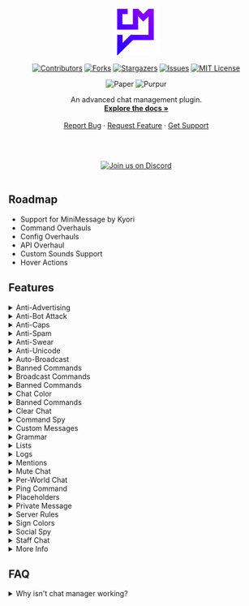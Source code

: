 <center>

[![chatmanager](https://raw.githubusercontent.com/RyderBelserion/Assets/main/crazycrew/webp/ChatManagerWebsite.webp)](https://github.com/Crazy-Crew/ChatManager)

[![Contributors][contributors-shield]][contributors-url]
[![Forks][forks-shield]][forks-url]
[![Stargazers][stars-shield]][stars-url]
[![Issues][issues-shield]][issues-url]
[![MIT License][license-shield]][license-url]

![Paper](https://cdn.jsdelivr.net/gh/intergrav/devins-badges/assets/compact/supported/paper_vector.svg)
![Purpur](https://cdn.jsdelivr.net/gh/intergrav/devins-badges/assets/compact/supported/purpur_vector.svg)

  <p>
    An advanced chat management plugin.
    <br />
    <a href="https://docs.crazycrew.us/docs/category/chatmanager/"><strong>Explore the docs »</strong></a>
    <br />
    <br />
    <a href="https://github.com/Crazy-Crew/ChatManager/issues">Report Bug</a>
    ·
    <a href="https://github.com/Crazy-Crew/ChatManager/issues">Request Feature</a>
    ·
    <a href="https://discord.gg/badbones-s-live-chat-182615261403283459">Get Support</a>
  </p>

</center>
<br></br>
<center>

[![Join us on Discord](https://discord.com/api/guilds/182615261403283459/widget.png?style=banner2)](https://discord.gg/badbones-s-live-chat-182615261403283459)
<br></br>

</center>

## Roadmap
- Support for MiniMessage by Kyori
- Command Overhauls
- Config Overhauls
- API Overhaul
- Custom Sounds Support
- Hover Actions

## Features
 <details>
   <summary>Anti-Advertising</summary>
      * Block players from advertising other servers in chat, commands, and on signs.<br>
      * Staff gets notified when someone advertises.<br>
      * A command can be executed on the player that advertises.<br>
      * Whitelist URLs so those URLs wont be blocked when players use them in chat, commands, or on signs.<br>
      * Increase sensitivity option to increase the sensitivity of the anti-advertising checker, can cause false positives.<br>
</details>

 <details>
   <summary>Anti-Bot Attack</summary>
      * Block chat and commands until player moves on join.<br>
</details>
 <details>
   <summary>Anti-Caps</summary>
      * Prevent players from using caps in chat or in commands.<br>
      * Customize minimum message length.<br>
      * Cap percentage.<br>
      * Sets the players message to lowercase.<br>
</details>

 <details>
   <summary>Anti-Spam</summary>
      * Blocks players from repeating the same chat message and the same commands.<br>
      * Delay between sending messages meaning you have to wait X seconds before sending another message.<br>
      * Delay between sending commands meaning you have to wait X seconds before sending another command.<br>
</details>

 <details>
   <summary>Anti-Swear</summary>
      * Block swear words in chat, commands, and on signs.<br>
      * Blocks words together (Example: YouAreAPieceOfCrap).<br>
      * Blocks spaces between words (Example: C r a p).<br>
      * Increase sensitivity option to increase the sensitivity of the anti-swear checker, can cause false positives.<br>
      * Add and remove swear words in game!<br>
      * Staff gets notified when a player swears.<br>
      * A command can be executed on the player that swears.<br>
      * Add as many commands as you like.<br>
      * Whitelist commands, so players can swear in those commands without the message being blocked.<br>
      * Whitelist words that won't be detected by the anti-swear if increase sensitivity is enabled.<br>
      * Option to block the message from being sent to chat.<br>
</details>

 <details>
   <summary>Anti-Unicode</summary>
      * Prevents players from typing special characters in chat. (Example: Ω≈ç√∫˜µ≤≥)<br>
      * Prevents players from typing fancy chat messages from hack clients.<br>
      * This prevents players from bypassing the Anti-Advertising checker and Anti-Swear checker.<br>
      * Staff gets notified when someone uses special characters in chat.<br>
      * A command can be executed to the player that uses special characters in chat.<br>
      * A Unicode whitelist so players can send those messages in chat and their message wont be blocked.<br>
</details>

 <details>
   <summary>Auto-Broadcast</summary>
      * Edit auto broadcast messages in the AutoBroadcast.yml file.<br>
      * The auto-broadcast feature can send messages globally.<br>
      * The auto-broadcast feature can send messages per-world.<br>
      * The auto-broadcast feature can send messages via action bar.<br>
      * The auto-broadcast feature can send messages via title.<br>
      * The auto-broadcast feature can send messages via boss bar.<br>
      * Each option has it's own section so you can...<br>
         <ul><li>Enable or disable each section.
         <li>Set a custom prefix for each section.
         <li>Set a custom interval for each section.
         <li>Enable or disable the header footer for global and per world messages.
         <li>Set a custom header and footer for global and per world messages.</ul>
      * You can add broadcast messages in-game.<br>
      * You can view a list of all the broadcast messages in-game.<br>
      * You can create a new auto broadcast world in-game.<br>
      * Sounds can be played when messages are sent.<br>
      * Set boss bar messages to be permanent by adding the bar delay to -1.
</details>

 <details>
   <summary>Banned Commands</summary>
      * Deny players from using specific commands.<br>
      * Add and remove commands in game.<br>
      * Staff gets notified when a player uses a banned command.<br>
      * A command can be executed on the player that uses a banned command.<br>
</details>

 <details>
   <summary>Broadcast Commands</summary>
      * /Broadcast {message} command<br>
         <ul><li>Custom default prefix
         Custom default chat color
         A sound is played to everyone on the server when you broadcast a message.</ul>
      * /Annoucement {message} command<br>
         <ul><li>Broadcast an announcement message to the server.
         Custom Header/ Footer
         A sound is played to everyone on the server when you announce a message.</ul>
      * /Warning {message} command<br>
         <ul><li>Broadcast a warning message to the server.
         Custom Header/ Footer
         A sound is played to everyone on the server when you send out a warning message.</ul>
</details>

 <details>
   <summary>Banned Commands</summary>
      * Per-group chat format.<br>
      * Players will automatically be placed in their chat format group, depending on what permission group they are in.<br>
      * Players will be place in the default format section if their permissions group isn't in the config.<br>
      * Learn more on how to use the chat format <a href="https://github.com/Crazy-Crew/ChatManager/wiki/Chat-Format">here</a><br>
      * <a href="https://github.com/ChatManager/ChatManager/wiki/Placeholders">Available Placeholders</a><br>
</details>

 <details>
   <summary>Chat Color</summary>
      * You can send color codes in chat.
      * Permission to use the color codes and formats.<br>
      * Hex color codes supported for almost every message.<br>
</details>

 <details>
   <summary>Banned Commands</summary>
      * Chat Radius chat channels.<br>
      * Local chat, Global chat, and World chat.<br>
      * In local chat players can only talk to other players that are in the customizable range.<br>
      * In global chat players can send messages to everyone on the server.<br>
      * In world chat players can only send messages to players that are in the same world as them.<br>
      * Add the placeholder {radius} or %chatmanager_radius% (PAPI placeholder) to the chat format to show what chat channel the players are in.<br>
      * Spy mode can be used to see what everyone is saying in chat no matter what.<br>
      * You can set it so spy mode enables when specific players join the server.<br>
      * You can set which chat channel players join when they join the server.<br>
      * The command to switch chat channels is /chatradius.<br>
      * Players can use a customizable symbol to talk to players in local chat.<br>
      * Players can use a customizable symbol to talk to players in global chat.<br>
      * Players can use a customizable symbol to talk to players in world chat.<br>
      * Learn more on how to use the chat radius <a href="https://github.com/Crazy-Crew/ChatManager/wiki/Chat-Radius">here</a><br>
</details>

 <details>
   <summary>Clear Chat</summary>
      * Clears all online players chat with a custom broadcast message.<br>
      * Bypass permission so players wont have their chat cleared on command.<br>
</details>

 <details>
   <summary>Command Spy</summary>
      * You can see what commands everyone is sending on the server.<br>
      * Custom command spy format.<br>
      * Bypass permission so staff can't see what commands you type.<br>
</details>

 <details>
   <summary>Custom Messages</summary>
      * Custom Join, Quit, and First Join messages.<br>
      * Custom join and first join action bar messages.<br>
      * Custom join and first join titles.<br>
      * Per group Join and Quit messages.<br>
      * Play sound when players join or leave the server.<br>
      * Customizable title delays.<br>
      * Custom Message of the Day (MOTD).
</details>

 <details>
   <summary>Grammar</summary>
      * Capitalize the first letter in a sentence.<br>
      * Adds a period at the end of a sentence.<br>
      * Auto corrects "i" to make it capital, as well as other preset words.<br>
      * Minimum message length for capitalization and punctuation.
</details>

 <details>
   <summary>Lists</summary>
      * Player list to show all the players that are currently online.<br>
      * Staff list to show all the staff members that are currently online.
</details>

 <details>
   <summary>Logs</summary>
      * Logs everything typed in chat.<br>
      * Logs every command executed.<br>
      * Logs every message that is written on a sign.<br>
      * Logs when a player advertises.<br>
      * Logs when a player curses.<br>
      * Add commands in the config that wont be logged.
</details>

 <details>
   <summary>Mentions</summary>
      * When a player is mentioned in chat, they will receive a sound notification as well as a title message.<br>
      * Players can be mentioned by a customizable symbol that can be changed in the config.yml. (Default is @{player})<br>
      * You can mention everyone on the server by doing @everyone.
</details>

 <details>
   <summary>Mute Chat</summary>
      * Prevent players from talking in chat.<br>
      * Prevents specific commands from being executed when chat is disabled.<br>
      * Bypass permission so staff can talk in chat.<br>
      * MuteChat -s command so staff can only see when chat is muted.
</details>

 <details>
   <summary>Per-World Chat</summary>
      * If enabled (Disabled by default) players can only talk to other players that are in the same world as them.<br>
      * Group worlds for per world chat. You can group worlds together so players in the grouped worlds can talk to each other.<br>
      * Bypass command: /Perworldchat Bypass (/pwc bypass)<br>
      <ul><li>When the command is executed, everyone can see what you type in chat, and you can see what everyone else types in chat.</li></ul>
</details>
 <details>
   <summary>Ping Command</summary>
      * You can check your current ping anytime on the server.<br>
      * You can check other players ping anytime on the server.<br>
      * This is the one and only thing that cant be customized.
</details>

 <details>
   <summary>Placeholders</summary>
      * Chat Manager has multiple placeholders built into the plugin by default that you can use in almost every message chat manager has to offer, you can view a full list of all the available placeholders <a href="https://github.com/Crazy-Crew/ChatManager/wiki/Placeholders">here</a><br>
      * Chat Manager also supports the use of PlaceholderAPI placeholders in almost every message chat manager has to offer! Please visit <a href="https://github.com/PlaceholderAPI/PlaceholderAPI/wiki">PlaceholderAPI Wiki</a> to help you get started to learn how to get placeholders from the plugin!
</details>

 <details>
   <summary>Private Message</summary>
      * /message and /reply commands.<br>
      * Custom message format.<br>
      * A sound is played to the person that receives a private message.<br>
      * Players cant private message staff if they are vanished (Works with Essentials Vanish and Super Vanish).<br>
      * When a player is ignored they wont be able to send private messages to the player that's ignoring them (only works with essentials ignore).<br>
      * Hover text for private messages and suggest command.
</details>

 <details>
   <summary>Server Rules</summary>
      * /Rule Command<br>
      * Rule pages. You can add as many pages as you'd like in the config.
</details>

 <details>
   <summary>Sign Colors</summary>
      * You can use color codes on signs.<br>
      * Permission to allow players to either use color codes or format codes.
</details>

 <details>
   <summary>Social Spy</summary>
      * You can spy on players private messages.<br>
      * Bypass permission to players cant spy on you.
</details>

 <details>
   <summary>Staff Chat</summary>
      * Talk to all online staff members secretly from the rest of the server.
      * Custom staff chat format.<br>
      * Boss bar can be permanently enabled while staff chat is enabled.
</details>

 <details>
   <summary>More Info</summary>
      * Almost everything can be enabled or disabled in the config.yml. Everything besides commands.<br>
      * Almost every message can be customized in the messages.yml.<br>
      * There is a bypass permission for almost everything.<br>
      * Thousands of Placeholders are available with PlaceholderAPI installed.
</details>

## FAQ
<details>
  <summary>Why isn't chat manager working?</summary>
    There can be a number of causes for this issue but notably the most common issue if that players don't have vault on their server. Vault as well as a permissions plugin is required to use chat manager, there's a list of dependencies right above the FAQ. If chat manager isn't working still please go in console and restart the server and look at the start up messages, this will tell you if something is wrong. If there are error messages please try and read them yourself to resolve the issue to join the discord server and request for help.<br><br>

  <summary>Why isn't the chat format working?</summary>
    The chat format may not work for multiple reasons. You can learn how to use the chat format properly on my <a href="https://github.com/Crazy-Crew/ChatManager/wiki/Chat-Format">wiki</a>, but if you did that and it still isn't working first, make sure you have both Vault and a Permissions Plugin on your server (I.E. PermissionsEx, LuckPerms, etc). The chat format is case sensitive, so the group name has to be spelt exactly how its spelt with your permissions plugin. If you're using LuckPerms groups are automatically set to lowercase, so in chat managers config make sure all your groups are lowercase if you are using LuckPerms. Also another thing with LuckPerms, if you set a display name for a group, that groups set name wont work with chat managers chat format, you'll have to set the group name in the chat format to the set display name for the chat format to work. If you are still having issues after checking all this please join the discord server and request for help.<br><br>

  <summary>Can I disable commands?</summary>
    The short answer is no, but there are ways around it. This a highly asked question, but you can't disable any of the commands, but there is a way to give commands from other plugins higher priority so they can be used instead of chat managers commands. The <a href="http://wiki.bukkit.org/Commands.yml">commands.yml</a> file. Read that wiki page on how to use it and it should help you out. Also, if you want a command from essentials to override a command from chat manager, go to essentials config.yml, go to overriden-commands, and set the command you want essentials to take over. <a href="https://github.com/EssentialsX/Essentials/blob/887772a428c91de09af29f4e1cbc7e1bc2b2bac6/Essentials/src/main/resources/config.yml#L154-L164>This is the section you are looking for in the config.</a>
</details>

## API

<details>
  <summary>Maven</summary>

   ```
   <repository>
      <id>crazycrew-releases</id>
      <name>CrazyCrew Repository</name>
      <url>https://repo.crazycrew.us/releases</url>
   </repository>
  ```
  ```
  <dependency>
    <groupId>me.h1dd3nxn1nja.chatmanager</groupId>
    <artifactId>chatmanager</artifactId>
    <version>4.0.3</version>
    <scope>provided</scope>
   </dependency>
  ```

</details>

<details>
  <summary>Gradle (Groovy)</summary>

  ```
  repositories {
     maven {
        url = "https://repo.crazycrew.us/releases"
     }
  }
  ```

   ```
   dependencies {
      compileOnly "me.h1dd3nxn1nja.chatmanager:chatmanager:4.0.3"
   }
   ```
</details>

<details>
  <summary>Gradle (Kotlin)</summary>

  ```
  repositories {
      maven("https://repo.crazycrew.us/releases")
   }
   ```

   ```
   dependencies {
      compileOnly("me.h1dd3nxn1nja.chatmanager:chatmanager:4.0.3")
   }
   ```

</details>

## Information
<details>
  <summary>Commands</summary>

  <center> [https://docs.crazycrew.us/chatmanager/info/commands/permissions](https://docs.crazycrew.us/chatmanager/info/commands/permissions) </center>
</details>

<details>
  <summary>Dependencies</summary>
  <center> [https://docs.crazycrew.us/chatmanager/info/plugin-support](https://docs.crazycrew.us/chatmanager/info/plugin-support) </center>
</details>

<details>
  <summary>Permissions</summary>

  <center>[https://docs.crazycrew.us/chatmanager/info/commands/permissions](https://docs.crazycrew.us/chatmanager/info/commands/permissions)</center>
</details>

[contributors-shield]: https://img.shields.io/github/contributors/Crazy-Crew/ChatManager.svg?style=flat&logo=appveyor
[contributors-url]: https://github.com/Crazy-Crew/ChatManager/graphs/contributors
[forks-shield]: https://img.shields.io/github/forks/Crazy-Crew/ChatManager.svg?style=flat&logo=appveyor
[forks-url]: https://github.com/Crazy-Crew/ChatManager/network/members
[stars-shield]: https://img.shields.io/github/stars/Crazy-Crew/ChatManager.svg?style=flat&logo=appveyor
[stars-url]: https://github.com/Crazy-Crew/ChatManager/stargazers
[issues-shield]: https://img.shields.io/github/issues/Crazy-Crew/ChatManager.svg?style=flat&logo=appveyor
[issues-url]: https://github.com/Crazy-Crew/ChatManager/issues
[license-shield]: https://img.shields.io/github/license/Crazy-Crew/ChatManager.svg?style=flat&logo=appveyor
[license-url]: https://github.com/Crazy-Crew/ChatManager/blob/main/LICENSE
